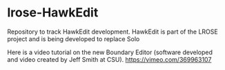 # lrose-HawkEdit
Repository to track HawkEdit development.  HawkEdit is part of the LROSE project and is being developed to replace Solo

Here is a video tutorial on the new Boundary Editor (software developed and video created by Jeff Smith at CSU).
https://vimeo.com/369963107
